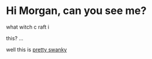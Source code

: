 # Hi Morgan, can you see me?

what witch
c
raft 
i

 this?
 ...
 
 well this is [pretty swanky](http://weecology.org)